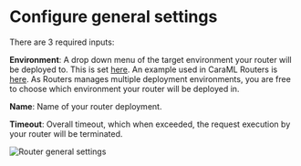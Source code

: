 # Configure general settings

There are 3 required inputs:

**Environment**: A drop down menu of the target environment your router will be deployed to. This is set [here](https://github.com/gojek/merlin/blob/main/charts/merlin/values.yaml#L102-L130). An example used in CaraML Routers is [here](https://github.com/gojek/turing/blob/main/infra/docker-compose/dev/merlin/deployment-config.yaml). As Routers manages multiple deployment environments, you are free to choose which environment your router will be deployed in.

**Name**: Name of your router deployment.

**Timeout**: Overall timeout, which when exceeded, the request execution by your router will be terminated.

![Router general settings](../../../.gitbook/assets/general\_router\_settings.png)
